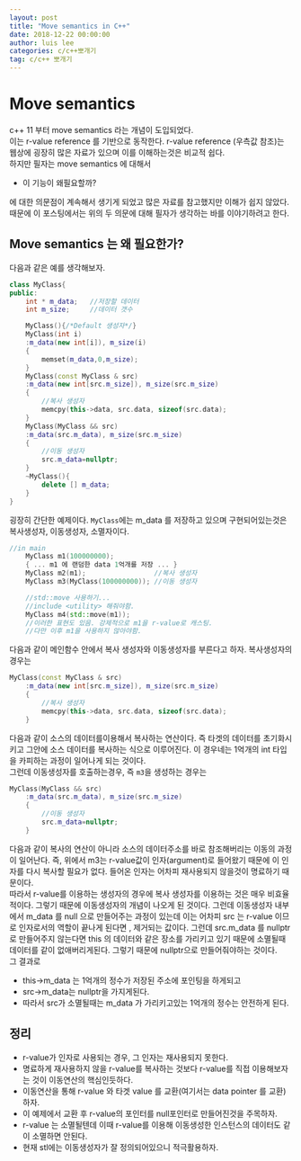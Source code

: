 ```yaml
---
layout: post
title: "Move semantics in C++"
date: 2018-12-22 00:00:00
author: luis lee
categories: c/c++뽀개기
tag: c/c++ 뽀개기
---
```


# Move semantics

c++ 11 부터 move semantics 라는 개념이 도입되었다.<br>
이는 r-value reference 를 기반으로 동작한다. r-value reference (우측값 참조)는
웹상에 굉장히 많은 자료가 있으며 이를 이해하는것은 비교적 쉽다.
<br>
하지만 필자는 move semantics 에 대해서

- 이 기능이 왜필요할까?

에 대한 의문점이 계속해서 생기게 되었고 많은 자료를 참고했지만 이해가 쉽지 않았다.
<br>때문에 이 포스팅에서는 위의 두 의문에 대해 필자가 생각하는 바를 이야기하려고 한다.

## Move semantics 는 왜 필요한가?

다음과 같은 예를 생각해보자.

```c++
class MyClass{
public:
    int * m_data;   //저장할 데이터
    int m_size;     //데이터 갯수

    MyClass(){/*Default 생성자*/}
    MyClass(int i)
    :m_data(new int[i]), m_size(i)
    {
        memset(m_data,0,m_size);
    }
    MyClass(const MyClass & src)
    :m_data(new int[src.m_size]), m_size(src.m_size)
    {
        //복사 생성자
        memcpy(this->data, src.data, sizeof(src.data);
    }
    MyClass(MyClass && src)
    :m_data(src.m_data), m_size(src.m_size)
    {
        //이동 생성자
        src.m_data=nullptr;
    }
    ~MyClass(){
        delete [] m_data;
    }
}
```

굉장히 간단한 예제이다.
`MyClass`에는 m_data 를 저장하고 있으며 구현되어있는것은 복사생성자, 이동생성자, 소멸자이다.
<br>

```c++
//in main
    MyClass m1(100000000);
    { ... m1 에 랜덤한 data 1억개를 저장 ... }
    MyClass m2(m1);                 //복사 생성자
    MyClass m3(MyClass(100000000)); //이동 생성자

    //std::move 사용하기...
    //include <utility> 해줘야함.
    MyClass m4(std::move(m1));
    //이러한 표현도 있음. 강제적으로 m1을 r-value로 캐스팅.
    //다만 이후 m1을 사용하지 않아야함.

```

다음과 같이 메인함수 안에서 복사 생성자와 이동생성자를 부른다고 하자.
복사생성자의 경우는

```c++
MyClass(const MyClass & src)
    :m_data(new int[src.m_size]), m_size(src.m_size)
    {
        //복사 생성자
        memcpy(this->data, src.data, sizeof(src.data);
    }
```

다음과 같이 소스의 데이터를이용해서 복사하는 연산이다.
즉 타겟의 데이터를 초기화시키고 그안에 소스 데이터를 복사하는 식으로 이루어진다.
이 경우네는 1억개의 int 타입을 카피하는 과정이 일어나게 되는 것이다.
<br>
그런데 이동생성자를 호출하는경우, 즉 `m3`을 생성하는 경우는

```c++
MyClass(MyClass && src)
    :m_data(src.m_data), m_size(src.m_size)
    {
        //이동 생성자
        src.m_data=nullptr;
    }
```

다음과 같이 복사의 연산이 아니라 소스의 데이터주소를 바로 참조해버리는 이동의 과정이 일어난다.
즉, 위에서 m3는 r-value값이 인자(argument)로 들어왔기 때문에 이 인자를 다시 복사할 필요가 없다.
들어온 인자는 어차피 재사용되지 않을것이 명료하기 때문이다. <br>
따라서 r-value를 이용하는 생성자의 경우에 복사 생성자를 이용하는 것은 매우 비효율적이다.
그렇기 때문에 이동생성자의 개념이 나오게 된 것이다.
그런데 이동생성자 내부에서 m_data 를 null 으로 만들어주는 과정이 있는데 이는
어차피 src 는 r-value 이므로 인자로서의 역할이 끝나게 된다면 , 제거되는 값이다.
그런데 src.m_data 를 nullptr로 만들어주지 않는다면 this 의 데이터와 같은 장소를 가리키고 있기 때문에
소멸될때 데이터를 같이 없애버리게된다.
그렇기 때문에 nullptr으로 만들어줘야하는 것이다.
<br>
그 결과로

- this->m_data 는 1억개의 정수가 저장된 주소에 포인팅을 하게되고
- src->m_data는 nullptr을 가지게된다.
- 따라서 src가 소멸될때는 m_data 가 가리키고있는 1억개의 정수는 안전하게 된다.

## 정리

- r-value가 인자로 사용되는 경우, 그 인자는 재사용되지 못한다.
- 명료하게 재사용하지 않을 r-value를 복사하는 것보다 r-value를 직접 이용해보자는 것이 이동연산의 핵심인듯하다.
- 이동연산을 통해 r-value 와 타겟 value 를 교환(여기서는 data pointer 를 교환)하자.
- 이 예제에서 교환 후 r-value의 포인터를 null포인터로 만들어진것을 주목하자.
- r-value 는 소멸될텐데 이때 r-value를 이용해 이동생성한 인스턴스의 데이터도 같이 소멸하면 안된다.
- 현재 stl에는 이동생성자가 잘 정의되어있으니 적극활용하자.
